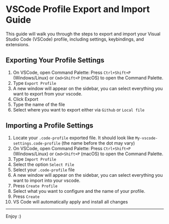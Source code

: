 # VSCode Profile Export and Import Guide

This guide will walk you through the steps to export and import your Visual Studio Code (VSCode) profile, including settings, keybindings, and extensions.

## Exporting Your Profile Settings

1. On VSCode, open Command Palette: Press `Ctrl+Shift+P` (Windows/Linux) or `Cmd+Shift+P` (macOS) to open the Command Palette.
2. Type `Export Profile`
3. A new window will appear on the sidebar, you can select everything you want to export from your vscode.
4. Click Export
5. Type the name of the file
6. Select where you want to export either via `Github` or `Local file`

## Importing a Profile Settings

1. Locate your `.code-profile` exported file. It should look like `My-vscode-settings.code-profile` (the name before the dot may vary)
2. On VSCode, open Command Palette: Press `Ctrl+Shift+P` (Windows/Linux) or `Cmd+Shift+P` (macOS) to open the Command Palette.
3. Type `Import Profile`
4. Select the option `Select File`
5. Select your `.code-profile` file
6. A new window will appear on the sidebar, you can select everything you want to import into your vscode.
7. Press `Create Profile`
8. Select what you want to configure and the name of your profile.
9. Press `Create`
10. VS Code will automatically apply and install all changes

---

Enjoy :)